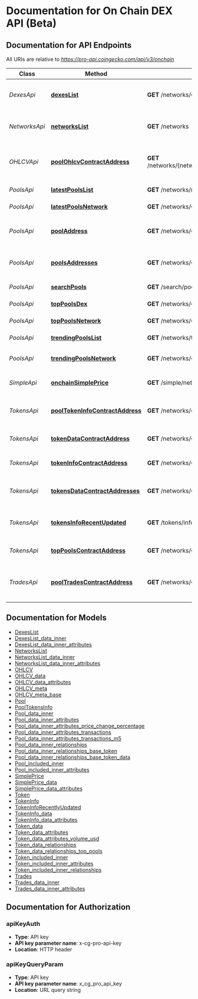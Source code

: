 # Documentation for On Chain DEX API (Beta)

<a name="documentation-for-api-endpoints"></a>
## Documentation for API Endpoints

All URIs are relative to *https://pro-api.coingecko.com/api/v3/onchain*

| Class | Method | HTTP request | Description |
|------------ | ------------- | ------------- | -------------|
| *DexesApi* | [**dexesList**](Apis/DexesApi.md#dexeslist) | **GET** /networks/{network}/dexes | Supported Dexes List by Network (ID Map) |
| *NetworksApi* | [**networksList**](Apis/NetworksApi.md#networkslist) | **GET** /networks | Supported Networks List (ID Map) |
| *OHLCVApi* | [**poolOhlcvContractAddress**](Apis/OHLCVApi.md#poolohlcvcontractaddress) | **GET** /networks/{network}/pools/{pool_address}/ohlcv/{timeframe} | Pool OHLCV chart by Pool Address |
| *PoolsApi* | [**latestPoolsList**](Apis/PoolsApi.md#latestpoolslist) | **GET** /networks/new_pools | New Pools List |
*PoolsApi* | [**latestPoolsNetwork**](Apis/PoolsApi.md#latestpoolsnetwork) | **GET** /networks/{network}/new_pools | New Pools by Network |
*PoolsApi* | [**poolAddress**](Apis/PoolsApi.md#pooladdress) | **GET** /networks/{network}/pools/{address} | Specific Pool Data by Pool Address |
*PoolsApi* | [**poolsAddresses**](Apis/PoolsApi.md#poolsaddresses) | **GET** /networks/{network}/pools/multi/{addresses} | Multiple Pools Data by Pool Addresses |
*PoolsApi* | [**searchPools**](Apis/PoolsApi.md#searchpools) | **GET** /search/pools | Search Pools |
*PoolsApi* | [**topPoolsDex**](Apis/PoolsApi.md#toppoolsdex) | **GET** /networks/{network}/dexes/{dex}/pools | Top Pools by Dex |
*PoolsApi* | [**topPoolsNetwork**](Apis/PoolsApi.md#toppoolsnetwork) | **GET** /networks/{network}/pools | Top Pools by Network |
*PoolsApi* | [**trendingPoolsList**](Apis/PoolsApi.md#trendingpoolslist) | **GET** /networks/trending_pools | Trending Pools List |
*PoolsApi* | [**trendingPoolsNetwork**](Apis/PoolsApi.md#trendingpoolsnetwork) | **GET** /networks/{network}/trending_pools | Trending Pools by Network |
| *SimpleApi* | [**onchainSimplePrice**](Apis/SimpleApi.md#onchainsimpleprice) | **GET** /simple/networks/{network}/token_price/{addresses} | Token Price by Token Addresses |
| *TokensApi* | [**poolTokenInfoContractAddress**](Apis/TokensApi.md#pooltokeninfocontractaddress) | **GET** /networks/{network}/pools/{pool_address}/info | Pool Tokens Info by Pool Address |
*TokensApi* | [**tokenDataContractAddress**](Apis/TokensApi.md#tokendatacontractaddress) | **GET** /networks/{network}/tokens/{address} | Token Data by Token Address |
*TokensApi* | [**tokenInfoContractAddress**](Apis/TokensApi.md#tokeninfocontractaddress) | **GET** /networks/{network}/tokens/{address}/info | Token Info by Token Address |
*TokensApi* | [**tokensDataContractAddresses**](Apis/TokensApi.md#tokensdatacontractaddresses) | **GET** /networks/{network}/tokens/multi/{addresses} | Tokens Data by Token Addresses |
*TokensApi* | [**tokensInfoRecentUpdated**](Apis/TokensApi.md#tokensinforecentupdated) | **GET** /tokens/info_recently_updated | Most Recently Updated Tokens List |
*TokensApi* | [**topPoolsContractAddress**](Apis/TokensApi.md#toppoolscontractaddress) | **GET** /networks/{network}/tokens/{token_address}/pools | Top Pools by Token Address |
| *TradesApi* | [**poolTradesContractAddress**](Apis/TradesApi.md#pooltradescontractaddress) | **GET** /networks/{network}/pools/{pool_address}/trades | Past 24 Hour Trades by Pool Address |


<a name="documentation-for-models"></a>
## Documentation for Models

 - [DexesList](./Models/DexesList.md)
 - [DexesList_data_inner](./Models/DexesList_data_inner.md)
 - [DexesList_data_inner_attributes](./Models/DexesList_data_inner_attributes.md)
 - [NetworksList](./Models/NetworksList.md)
 - [NetworksList_data_inner](./Models/NetworksList_data_inner.md)
 - [NetworksList_data_inner_attributes](./Models/NetworksList_data_inner_attributes.md)
 - [OHLCV](./Models/OHLCV.md)
 - [OHLCV_data](./Models/OHLCV_data.md)
 - [OHLCV_data_attributes](./Models/OHLCV_data_attributes.md)
 - [OHLCV_meta](./Models/OHLCV_meta.md)
 - [OHLCV_meta_base](./Models/OHLCV_meta_base.md)
 - [Pool](./Models/Pool.md)
 - [PoolTokensInfo](./Models/PoolTokensInfo.md)
 - [Pool_data_inner](./Models/Pool_data_inner.md)
 - [Pool_data_inner_attributes](./Models/Pool_data_inner_attributes.md)
 - [Pool_data_inner_attributes_price_change_percentage](./Models/Pool_data_inner_attributes_price_change_percentage.md)
 - [Pool_data_inner_attributes_transactions](./Models/Pool_data_inner_attributes_transactions.md)
 - [Pool_data_inner_attributes_transactions_m5](./Models/Pool_data_inner_attributes_transactions_m5.md)
 - [Pool_data_inner_relationships](./Models/Pool_data_inner_relationships.md)
 - [Pool_data_inner_relationships_base_token](./Models/Pool_data_inner_relationships_base_token.md)
 - [Pool_data_inner_relationships_base_token_data](./Models/Pool_data_inner_relationships_base_token_data.md)
 - [Pool_included_inner](./Models/Pool_included_inner.md)
 - [Pool_included_inner_attributes](./Models/Pool_included_inner_attributes.md)
 - [SimplePrice](./Models/SimplePrice.md)
 - [SimplePrice_data](./Models/SimplePrice_data.md)
 - [SimplePrice_data_attributes](./Models/SimplePrice_data_attributes.md)
 - [Token](./Models/Token.md)
 - [TokenInfo](./Models/TokenInfo.md)
 - [TokenInfoRecentlyUpdated](./Models/TokenInfoRecentlyUpdated.md)
 - [TokenInfo_data](./Models/TokenInfo_data.md)
 - [TokenInfo_data_attributes](./Models/TokenInfo_data_attributes.md)
 - [Token_data](./Models/Token_data.md)
 - [Token_data_attributes](./Models/Token_data_attributes.md)
 - [Token_data_attributes_volume_usd](./Models/Token_data_attributes_volume_usd.md)
 - [Token_data_relationships](./Models/Token_data_relationships.md)
 - [Token_data_relationships_top_pools](./Models/Token_data_relationships_top_pools.md)
 - [Token_included_inner](./Models/Token_included_inner.md)
 - [Token_included_inner_attributes](./Models/Token_included_inner_attributes.md)
 - [Token_included_inner_relationships](./Models/Token_included_inner_relationships.md)
 - [Trades](./Models/Trades.md)
 - [Trades_data_inner](./Models/Trades_data_inner.md)
 - [Trades_data_inner_attributes](./Models/Trades_data_inner_attributes.md)


<a name="documentation-for-authorization"></a>
## Documentation for Authorization

<a name="apiKeyAuth"></a>
### apiKeyAuth

- **Type**: API key
- **API key parameter name**: x-cg-pro-api-key
- **Location**: HTTP header

<a name="apiKeyQueryParam"></a>
### apiKeyQueryParam

- **Type**: API key
- **API key parameter name**: x_cg_pro_api_key
- **Location**: URL query string

